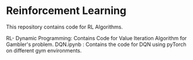 # Reinforcement Learning
 This repository contains code for RL Algorithms.
 
 RL- Dynamic Programming: Contains Code for Value Iteration Algorithm for Gambler's problem.
 DQN.ipynb : Contains the code for DQN using pyTorch on different gym environments.
